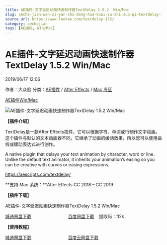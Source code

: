 ```yaml
---
title: AE插件-文字延迟动画快速制作器TextDelay 1.5.2  Win/Mac
slug: aecha-jian-wen-zi-yan-chi-dong-hua-kuai-su-zhi-zuo-qi-textdelay-1-5-2-win-mac
source_url: https://www.lookae.com/textdelay-152/
category: aechajian
tags: [AE插件, Win/Mac]
---
```

# AE插件-文字延迟动画快速制作器TextDelay 1.5.2 Win/Mac

2019/06/17 12:06

作者：大众脸
分类：[AE插件](https://www.lookae.com/after-effects/aechajian/) / [After Effects](https://www.lookae.com/after-effects/) / [Mac 专区](https://www.lookae.com/mac-osx/)

[AE插件](https://www.lookae.com/tag/ae%e6%8f%92%e4%bb%b6/)[Win/Mac](https://www.lookae.com/tag/winmac/)

![AE插件-文字延迟动画快速制作器TextDelay 1.5.2  Win/Mac](https://www.lookae.com/wp-content/uploads/2018/11/TextDelay.jpg "AE插件-文字延迟动画快速制作器TextDelay 1.5.2  Win/Mac-LookAE.com")

**【插件介绍】**

TextDelay是一款After Effects插件，它可以根据字符、单词或行制作文字动画。这个插件与默认的文本动画器不同，它继承了动画的缓动效果，所以您可以使用曲线或缓动表达式进行创作。

A native plugin that delays your text animation by character, word or line. Unlike the default text animator, it inherits your animation’s easing so you can be creative with curves or easing expressions.

https://aescripts.com/textdelay/

**支持 Mac 系统：**After Effects CC 2018 – CC 2019

**【插件下载】**

AE插件-文字延迟动画快速制作器TextDelay 1.5.2 Win/Mac

[城通网盘下载](https://lookae.ctfile.com/fs/680462-383246834)                              [百度网盘下载](https://pan.baidu.com/s/1C0CTGshI4o8DxziySx9-5A)    提取码：fl2k

**【使用教程】**

[城通网盘下载](https://lookae.ctfile.com/fs/680462-324397770)                              [百度云网盘下载](https://pan.baidu.com/s/1Y13UWJhR7h7J8h4Xu-h3-g)
